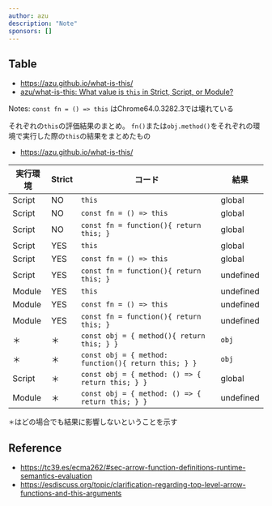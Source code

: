 ```yaml
---
author: azu
description: "Note"
sponsors: []
---
```


## Table

- <https://azu.github.io/what-is-this/>
- [azu/what-is-this: What value is `this` in Strict, Script, or Module?](https://github.com/azu/what-is-this "azu/what-is-this: What value is `this` in Strict, Script, or Module?")

Notes: `const fn = () => this` はChrome64.0.3282.3では壊れている

それぞれの`this`の評価結果のまとめ。
`fn()`または`obj.method()`をそれぞれの環境で実行した際の`this`の結果をまとめたもの

- <https://azu.github.io/what-is-this/>

| 実行環境   | Strict | コード                                      | 結果        |
| ------ | ------ | ---------------------------------------- | --------- |
| Script | NO     | `this`                                   | global    |
| Script | NO     | `const fn = () => this`                  | global    |
| Script | NO     | `const fn = function(){ return this; }`  | global    |
| Script | YES    | `this`                                   | global    |
| Script | YES    | `const fn = () => this`                  | global    |
| Script | YES    | `const fn = function(){ return this; }`  | undefined |
| Module | YES    | `this`                                   | undefined |
| Module | YES    | `const fn = () => this`                  | undefined |
| Module | YES    | `const fn = function(){ return this; }`  | undefined |
| ＊      | ＊      | `const obj = { method(){ return this; } }` | `obj`     |
| ＊      | ＊      | `const obj = { method: function(){ return this; } }` | `obj`     |
| Script | ＊      | `const obj = { method: () => { return this; } }` | global    |
| Module | ＊      | `const obj = { method: () => { return this; } }` | undefined |

`＊`はどの場合でも結果に影響しないということを示す



## Reference

- https://tc39.es/ecma262/#sec-arrow-function-definitions-runtime-semantics-evaluation
- https://esdiscuss.org/topic/clarification-regarding-top-level-arrow-functions-and-this-arguments
